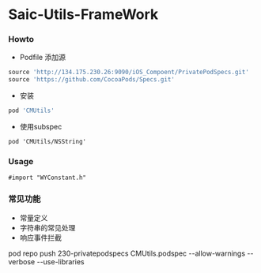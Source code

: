 Saic-Utils-FrameWork
====================

### Howto
* Podfile 添加源

```ruby
source 'http://134.175.230.26:9090/iOS_Compoent/PrivatePodSpecs.git'
source 'https://github.com/CocoaPods/Specs.git'
```

* 安装

```ruby
pod 'CMUtils'
```

* 使用subspec

```
pod 'CMUtils/NSString'
```

### Usage
```objc
#import "WYConstant.h"
```

### 常见功能

- 常量定义
- 字符串的常见处理
- 响应事件拦截

pod repo push 230-privatepodspecs CMUtils.podspec --allow-warnings --verbose --use-libraries
